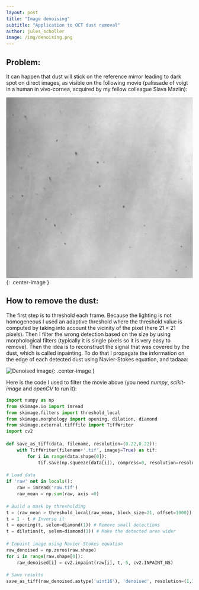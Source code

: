 ```yaml
---
layout: post
title: "Image denoising"
subtitle: "Application to OCT dust removal"
author: jules_scholler
image: /img/denoising.png
---
```


## Problem:

It can happen that dust will stick on the reference mirror leading to dark spot on direct images, as visible on the following movie (palissade of voigt in a human in vivo-cornea, acquired by my fellow colleague Slava Mazlin):

![Raw image](../img/raw.gif){: .center-image }

## How to remove the dust:

The first step is to threshold each frame. Because the lighting is not homogeneous I used an adaptive threshold where the threshold value is computed by taking into account the vicinity of the pixel (here $21\times21$ pixels). Then I filter the wrong detection based on the size by using morphological filters (typically it is single pixels so it is very easy to remove). Then the idea is to reconstruct the signal that was covered by the dust, which is called inpainting. To do that I propagate the information on the edge of each detected dust using Navier-Stokes equation, and tadaaa:

![Denoised image](../img/denoised.gif){: .center-image }

Here is the code I used to filter the movie above (you need *numpy*, *scikit-image* and *openCV* to run it):

```python
import numpy as np
from skimage.io import imread
from skimage.filters import threshold_local
from skimage.morphology import opening, dilation, diamond
from skimage.external.tifffile import TiffWriter
import cv2

def save_as_tiff(data, filename, resolution=(0.22,0.22)):
    with TiffWriter(filename+'.tif', imagej=True) as tif:
        for i in range(data.shape[0]):
            tif.save(np.squeeze(data[i]), compress=0, resolution=resolution)

# Load data
if 'raw' not in locals():
    raw = imread('raw.tif')
    raw_mean = np.sum(raw, axis =0)
    
# Build a mask by thresholding
t = (raw_mean > threshold_local(raw_mean, block_size=21, offset=1000)).astype('uint8')
t = 1 - t # Inverse it
t = opening(t, selem=diamond(1)) # Remove small detections
t = dilation(t, selem=diamond(1)) # Make the detected area wider

# Inpaint image using Navier-Stokes equation
raw_denoised = np.zeros(raw.shape)
for i in range(raw.shape[0]):
    raw_denoised[i] = cv2.inpaint(raw[i], t, 5, cv2.INPAINT_NS)

# Save results
save_as_tiff(raw_denoised.astype('uint16'), 'denoised', resolution=(1,1))
```
